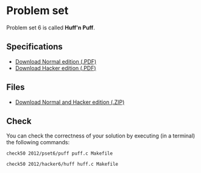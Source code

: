 # Problem set

Problem set 6 is called **Huff'n Puff**.

## Specifications

* [Download Normal edition (.PDF)](pset6.pdf)
* [Download Hacker edition (.PDF)](hacker6.pdf)

## Files

* [Download Normal and Hacker edition (.ZIP)](pset6.zip)

## Check

You can check the correctness of your solution by executing (in a terminal) the following commands:

	check50 2012/pset6/puff puff.c Makefile
  
	check50 2012/hacker6/huff huff.c Makefile